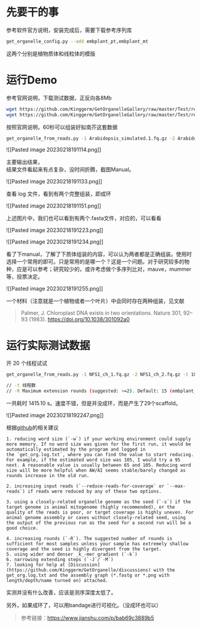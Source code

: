 # 先要干的事

参考软件官方说明，安装完成后，需要下载参考序列库

```bash
get_organelle_config.py --add embplant_pt,embplant_mt
```

这两个分别是植物质体和线粒体的模版

# 运行Demo

参考官网说明，下载测试数据，正反向各8Mb

```bash
wget https://github.com/Kinggerm/GetOrganelleGallery/raw/master/Test/reads/Arabidopsis_simulated.1.fq.gz
wget https://github.com/Kinggerm/GetOrganelleGallery/raw/master/Test/reads/Arabidopsis_simulated.2.fq.gz
```

按照官网说明，60秒可以组装好拟南芥这套数据

```bash
get_organelle_from_reads.py -1 Arabidopsis_simulated.1.fq.gz -2 Arabidopsis_simulated.2.fq.gz -t 1 -o Arabidopsis_simulated.plastome -F embplant_pt -R 10
```

![[Pasted image 20230218191114.png]]

主要输出结果，  
结果文件看起来有点复杂，没时间折腾，截图Manual。

![[Pasted image 20230218191133.png]]

查看 log 文件，看到有两个完整组装，即成环

![[Pasted image 20230218191151.png]]
 
上述图片中，我们也可以看到有两个.fasta文件，对应的，可以看看  

![[Pasted image 20230218191223.png]]
  
![[Pasted image 20230218191234.png]]

看了下manual，了解了下质体组装的内容，可以认为两者都是正确组装。使用时选择一个常用的即可。只是常用的是哪一个？这是一个问题。对于研究较多的物种，应是可以参考；研究较少的，或许考虑做个多序列比对，mauve，mummer等，投票决定。  

![[Pasted image 20230218191255.png]]
  

一个材料（注意就是一个植物或者一个叶片）中会同时存在两种组装，见文献

> Palmer, J. Chloroplast DNA exists in two orientations. Nature 301, 92–93 (1983). https://doi.org/10.1038/301092a0


# 运行实际测试数据

开 20 个线程试试

```bash
get_organelle_from_reads.py -1 NFS1_ch_1.fq.gz -2 NFS1_ch_2.fq.gz -t 10 -o wild_emmer_wheat/ -F embplant_pt -R 10

// -t 线程数
// -R Maximum extension rounds (suggested: >=2). Default: 15 (embplant_pt)
```

一共耗时 1415.10 s。速度不错，但是并没成环，而是产生了29个scaffold。

![[Pasted image 20230218192247.png]]
  
根据[github](https://github.com/Kinggerm/GetOrganelle/wiki/FAQ#what-should-i-do-with-incomplete-resultbroken-assembly-graph)的相关建议

```
1. reducing word size (`-w`) if your working environment could supply more memory. If no word size was given for the first run, it would be automatically estimated by the program and logged in the `get_org.log.txt`, where you can find the value to start reducing. For example, if the estimated word size was 105, I would try a 95 next. A reasonable value is usually between 65 and 105. Reducing word size will be more helpful when AW/AI seems stable/barely changed as rounds increase in the old run.

2. increasing input reads (`--reduce-reads-for-coverage` or `--max-reads`) if reads were reduced by any of these two options.

3. using a closely-related organelle genome as the seed (`-s`) if the target genome is animal mitogenome (highly recommended), or the quality of the reads is poor, or target coverage is highly uneven. For animal genome assembly or cases without closely-related seed, using the output of the previous run as the seed for a second run will be a good choice.

4. increasing rounds (`-R`). The suggested number of rounds is sufficient for most samples unless your sample has extremely shallow coverage and the seed is highly divergent from the target.
5. using wider and denser _k_-mer gradient (`-k`)
6. narrowing extending steps (`-J`/`-M`)
7. looking for help at [Discussion](https://github.com/Kinggerm/GetOrganelle/discussions) with the get_org.log.txt and the assembly graph (*.fastg or *.png with length/depth/name turned on) attached.
```

实测并没有什么改善，应该是测序深度太低了。

另外，如果成环了，可以用bandage进行可视化。（没成环也可以）

> 参考链接：https://www.jianshu.com/p/bab69c3889b5